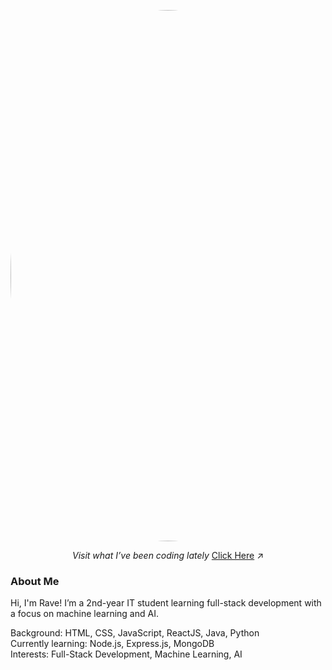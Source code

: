 <p align="center">
  <img src="https://github.com/user-attachments/assets/87a5b73f-5b77-495c-86b3-9019deda61eb" alt="me" width="850" style="border-radius: 90%;">
</p>

<p align="center"> 
  <i>Visit what I’ve been coding lately</i>
  <a href="https://polyglotparrot.github.io/jump/" target="_blank" rel="noopener noreferrer">Click Here</a>
  ↗
</p>

### About Me

Hi, I'm Rave! I’m a 2nd-year IT student learning full-stack development with a focus on machine learning and AI.

Background: HTML, CSS, JavaScript, ReactJS, Java, Python  
Currently learning: Node.js, Express.js, MongoDB  
Interests: Full-Stack Development, Machine Learning, AI























  



